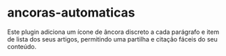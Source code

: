 # ancoras-automaticas
Este plugin adiciona um ícone de âncora discreto a cada parágrafo e item de lista dos seus artigos, permitindo uma partilha e citação fáceis do seu conteúdo.
